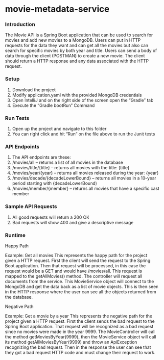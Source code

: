 # movie-metadata-service

### Introduction
The Movie API is a Spring Boot application that can be used to search for movies and add new movies to a MongoDB. Users can put in HTTP requests for the data they want and can get all the movies but also can search for specific movies by both year and title. Users can send a body of data through the client (POSTMAN) to create a new movie. The client should return a HTTP response and any data associated with the HTTP request.

### Setup
 1. Download the project
 2.	Modify application.yaml with the provided MongoDB credentials
 3.	Open IntelliJ and on the right side of the screen open the “Gradle” tab
 4.	Execute the “Gradle bootRun” Command

### Run Tests
1.	Open up the project and navigate to this folder
2.	You can right click and hit “Run” on the file above to run the Junit tests

### API Endpoints
 1. The API endpoints are these:
 2. /movies/all – returns a list of all movies in the database
 3. /movies/title/{title} – returns all movies with the title: {title}
 4. /movies/year/{year} – returns all movies released during the year: {year}
 5. /movies/decade/{decadeLowerBound} – returns all movies in a 10-year period starting with {decadeLowerBound)
 6. /movies/member/{member} – returns all movies that have a specific cast member 

### Sample API Requests
 1. All good requests will return a 200 OK
 2. Bad requests will show 400 and give a descriptive message

### Runtime
Happy Path

Example: Get all movies
This represents the happy path for the project given a HTTP request. First the client will send the request to the Spring Boot application. Then that request will be processed, in this case the request would be a GET and would have /movies/all. This request is mapped to the getAllMovies() method. The controller will request all documents from the service. This MovieService object will connect to the MongoDB and get the data back as a list of movie objects. This is then seen in the HTTP response where the user can see all the objects returned from the database. 

Negative Path
 
Example: Get a movie by a year 
This represents the negative path for the project given a HTTP request. First the client sends the bad request to the Spring Boot application. That request will be recognized as a bad request since no movies were made in the year 9999. The MovieController will call the method getMoviesByYear(9999), then the MovieService object will call its method getAllMoviesByYear(9999) and throw an ApiException recognizing the bad request. Then in the response the user can see that they got a bad request HTTP code and must change their request to work. 



